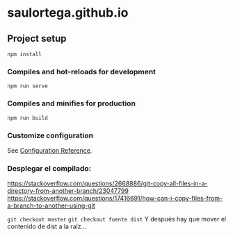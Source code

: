# saulortega.github.io

## Project setup
```
npm install
```

### Compiles and hot-reloads for development
```
npm run serve
```

### Compiles and minifies for production
```
npm run build
```

### Customize configuration
See [Configuration Reference](https://cli.vuejs.org/config/).

### Desplegar el compilado:

https://stackoverflow.com/questions/2668886/git-copy-all-files-in-a-directory-from-another-branch/23047799
https://stackoverflow.com/questions/17416691/how-can-i-copy-files-from-a-branch-to-another-using-git

`git checkout master`
`git checkout fuente dist`
Y después hay que mover el contenido de dist a la raíz...
